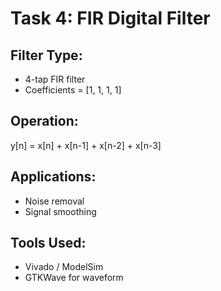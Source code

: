 # Task 4: FIR Digital Filter

## Filter Type:
- 4-tap FIR filter
- Coefficients = [1, 1, 1, 1]

## Operation:
y[n] = x[n] + x[n-1] + x[n-2] + x[n-3]

## Applications:
- Noise removal
- Signal smoothing

## Tools Used:
- Vivado / ModelSim
- GTKWave for waveform
